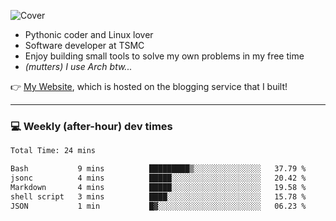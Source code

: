 ![Cover](https://i.imgur.com/BmnIp4h.jpg)

- Pythonic coder and Linux lover
- Software developer at TSMC
- Enjoy building small tools to solve my own problems in my free time
- _(mutters) I use Arch btw..._

👉️ [My Website](https://whoosh.blog/@hank), which is hosted on the blogging service that I built!

---

### 💻 Weekly (after-hour) dev times

<!--START_SECTION:waka-->

```txt
Total Time: 24 mins

Bash           9 mins          █████████▒░░░░░░░░░░░░░░░   37.79 %
jsonc          4 mins          █████░░░░░░░░░░░░░░░░░░░░   20.42 %
Markdown       4 mins          █████░░░░░░░░░░░░░░░░░░░░   19.58 %
shell script   3 mins          ████░░░░░░░░░░░░░░░░░░░░░   15.78 %
JSON           1 min           █▓░░░░░░░░░░░░░░░░░░░░░░░   06.23 %
```

<!--END_SECTION:waka-->
